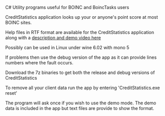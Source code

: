 C# Utility programs useful for BOINC and BoincTasks users

CreditStatistics application looks up your or anyone's point score at most BOINC sites.

Help files in RTF format are available for the CreditStatistics application along with a <a href="https://stateson.net/bthistory/CreditStats.html" target="_blank">description and demo video here</a>

Possibly can be used in Linux under wine 6.02 with mono 5

If problems then use the debug version of the app as it can provide lines numbers where the fault occurs.

Download the 7z binaries to get both the release and debug versions of CreditStatistics

To remove all your client data run the app by entering 'CreditStatistics.exe reset'  

The program will ask once if you wish to use the demo mode.  The demo data is included in the app but text files are provide to show the format.
